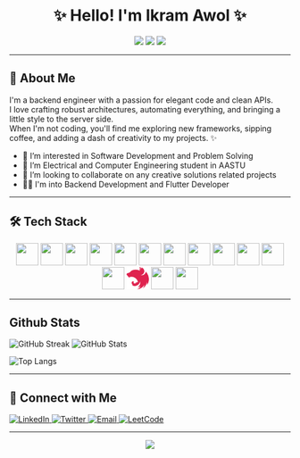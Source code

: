 
<h1 align="center">✨  Hello! I'm Ikram Awol ✨</h1>

<p align="center">
  <img src="https://img.shields.io/badge/Backend%20Developer-8A2BE2?style=for-the-badge&logo=server&logoColor=white" />
  <img src="https://img.shields.io/badge/Flutter%20Developer-F5F5F5?style=for-the-badge&logo=server&logoColor=8A2BE2" />
  <img src="https://img.shields.io/badge/Aesthetic%20Coding-FFC0CB?style=for-the-badge&logo=paintpalette&logoColor=white" />
</p>

---

## 🧁 About Me

I'm a backend engineer with a passion for elegant code and clean APIs.  
I love crafting robust architectures, automating everything, and bringing a little style to the server side.  
When I'm not coding, you'll find me exploring new frameworks, sipping coffee, and adding a dash of creativity to my projects. ✨

- 👀 I’m interested in Software Development and Problem Solving
- 🌱 I’m Electrical and Computer Engineering student in AASTU
- 💞️ I’m looking to collaborate on any creative solutions related projects
- 👩‍💻 I'm into Backend Development and Flutter Developer 

---

## 🛠️ Tech Stack


<p align="center">
  <img src="https://cdn.jsdelivr.net/gh/devicons/devicon/icons/typescript/typescript-original.svg" width="40" height="40"/>
  <img src="https://cdn.jsdelivr.net/gh/devicons/devicon/icons/javascript/javascript-original.svg" width="40" height="40"/>
  <img src="https://cdn.jsdelivr.net/gh/devicons/devicon/icons/go/go-original.svg" width="40" height="40"/>
  <img src="https://cdn.jsdelivr.net/gh/devicons/devicon/icons/python/python-original.svg" width="40" height="40"/>
  <img src="https://cdn.jsdelivr.net/gh/devicons/devicon/icons/dart/dart-original.svg" width="40" height="40"/>
  <img src="https://cdn.jsdelivr.net/gh/devicons/devicon/icons/cplusplus/cplusplus-original.svg" width="40" height="40"/>

  <img src="https://cdn.jsdelivr.net/gh/devicons/devicon/icons/mongodb/mongodb-original.svg" width="40" height="40"/>
  <img src="https://cdn.jsdelivr.net/gh/devicons/devicon/icons/mysql/mysql-original.svg" width="40" height="40"/>
  <img src="https://cdn.jsdelivr.net/gh/devicons/devicon/icons/postgresql/postgresql-original.svg" width="40" height="40"/>

  <img src="https://cdn.jsdelivr.net/gh/devicons/devicon/icons/nodejs/nodejs-original.svg" width="40" height="40"/>
  <img src="https://cdn.jsdelivr.net/gh/devicons/devicon/icons/express/express-original.svg" width="40" height="40"/>
  <img src="https://cdn.jsdelivr.net/gh/devicons/devicon/icons/nextjs/nextjs-original.svg" width="40" height="40"/>
<img src="https://raw.githubusercontent.com/devicons/devicon/master/icons/nestjs/nestjs-original.svg" width="40" height="40" alt="NestJS" />
  <img src="https://cdn.jsdelivr.net/gh/devicons/devicon/icons/flask/flask-original.svg" width="40" height="40"/>
  <img src="https://cdn.jsdelivr.net/gh/devicons/devicon/icons/flutter/flutter-original.svg" width="40" height="40"/>
</p>

---


## Github Stats
![GitHub Streak](https://streak-stats.demolab.com?user=ikramawol&background=000000&ring=FDD7E4&fire=FDD7E4&currStreakLabel=FDD7E4&sideNums=FFFFFF&sideLabels=FFFFFF&dates=FFFFFF)
![GitHub Stats](https://github-readme-stats.vercel.app/api?username=ikramawol&show_icons=true&bg_color=000000&title_color=FDD7E4&text_color=FFFFFF&icon_color=FDD7E4)

![Top Langs](https://github-readme-stats.vercel.app/api/top-langs/?username=ikramawol&layout=compact&bg_color=000000&title_color=FDD7E4&text_color=FFFFFF&icon_color=FDD7E4)


---


## 💬 Connect with Me

<p>
  <a href="https://www.linkedin.com/in/ikramawol" target="_blank">
    <img src="https://cdn.jsdelivr.net/gh/devicons/devicon/icons/linkedin/linkedin-original.svg" alt="LinkedIn" width="40" height="40"/>
  </a>
  <a href="https://twitter.com/ikramawol" target="_blank">
    <img src="https://img.icons8.com/color/48/000000/twitter--v1.png" alt="Twitter" width="40" height="40"/>
  </a>
  <a href="mailto:ikramawol@example.com">
    <img src="https://img.icons8.com/color/48/000000/gmail-new.png" alt="Email" width="40" height="40"/>
  </a>
  <a href="https://leetcode.com/u/IkramAwol/" target="_blank">
    <img src="https://upload.wikimedia.org/wikipedia/commons/1/19/LeetCode_logo_black.png" alt="LeetCode" width="40" height="40"/>
  </a>
</p>


---

<p align="center">
  <img src="https://img.shields.io/badge/Code%20with%20Elegance-FFC0CB?style=for-the-badge&logo=code&logoColor=8A2BE2" />
</p>

